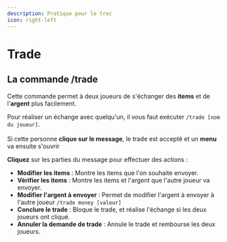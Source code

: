 ```yaml
---
description: Pratique pour le troc
icon: right-left
---
```


# Trade

## La commande /trade

Cette commande permet à deux joueurs de s'échanger des **items** et de l'**argent** plus facilement.

Pour réaliser un échange avec quelqu'un, il vous faut exécuter `/trade [nom du joueur]`.\
\
Si cette personne **clique sur le message**, le trade est accepté et un **menu** va ensuite s'ouvrir

**Cliquez** sur les parties du message pour effectuer des actions :

* **Modifier les items** : Montre les items que l'on souhaite envoyer.
* **Vérifier les items** : Montre les items et l'argent que l'autre joueur va envoyer.
* **Modifier l'argent à envoyer** : Permet de modifier l'argent à envoyer à l'autre joueur `/trade money [valeur]`
* **Conclure le trade** : Bloque le trade, et réalise l'échange si les deux joueurs ont cliqué.
* **Annuler la demande de trade** : Annule le trade et rembourse les deux joueurs.
